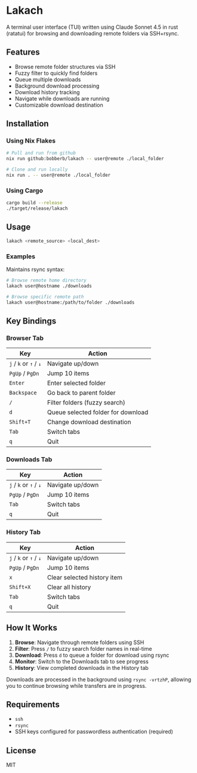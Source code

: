 # Lakach

A terminal user interface (TUI) written using Claude Sonnet 4.5 in rust (ratatui) for browsing and downloading remote folders via SSH+rsync.

## Features

- Browse remote folder structures via SSH
- Fuzzy filter to quickly find folders
- Queue multiple downloads
- Background download processing
- Download history tracking
- Navigate while downloads are running
- Customizable download destination

## Installation

### Using Nix Flakes

```bash
# Pull and run from github
nix run github:bobberb/lakach -- user@remote ./local_folder

# Clone and run locally
nix run . -- user@remote ./local_folder
```

### Using Cargo

```bash
cargo build --release
./target/release/lakach
```

## Usage

```bash
lakach <remote_source> <local_dest>
```

### Examples

Maintains rsync syntax:

```bash
# Browse remote home directory
lakach user@hostname ./downloads

# Browse specific remote path
lakach user@hostname:/path/to/folder ./downloads
```

## Key Bindings

### Browser Tab

| Key | Action |
|-----|--------|
| `j` / `k` or `↑` / `↓` | Navigate up/down |
| `PgUp` / `PgDn` | Jump 10 items |
| `Enter` | Enter selected folder |
| `Backspace` | Go back to parent folder |
| `/` | Filter folders (fuzzy search) |
| `d` | Queue selected folder for download |
| `Shift+T` | Change download destination |
| `Tab` | Switch tabs |
| `q` | Quit |

### Downloads Tab

| Key | Action |
|-----|--------|
| `j` / `k` or `↑` / `↓` | Navigate up/down |
| `PgUp` / `PgDn` | Jump 10 items |
| `Tab` | Switch tabs |
| `q` | Quit |

### History Tab

| Key | Action |
|-----|--------|
| `j` / `k` or `↑` / `↓` | Navigate up/down |
| `PgUp` / `PgDn` | Jump 10 items |
| `x` | Clear selected history item |
| `Shift+X` | Clear all history |
| `Tab` | Switch tabs |
| `q` | Quit |

## How It Works

1. **Browse**: Navigate through remote folders using SSH
2. **Filter**: Press `/` to fuzzy search folder names in real-time
3. **Download**: Press `d` to queue a folder for download using rsync
4. **Monitor**: Switch to the Downloads tab to see progress
5. **History**: View completed downloads in the History tab

Downloads are processed in the background using `rsync -vrtzhP`, allowing you to continue browsing while transfers are in progress.

## Requirements

- `ssh`
- `rsync`
- SSH keys configured for passwordless authentication (required)

## License

MIT

